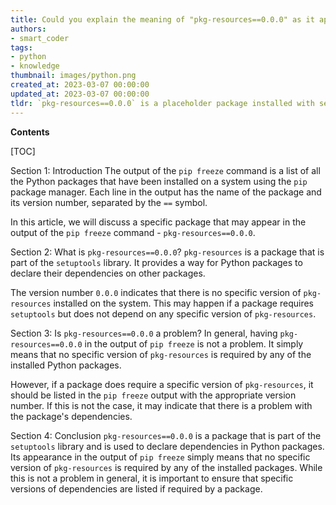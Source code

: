 ```yaml
---
title: Could you explain the meaning of "pkg-resources==0.0.0" as it appears in the output of the pip freeze command?
authors:
- smart_coder
tags:
- python
- knowledge
thumbnail: images/python.png
created_at: 2023-03-07 00:00:00
updated_at: 2023-03-07 00:00:00
tldr: `pkg-resources==0.0.0` is a placeholder package installed with setuptools required by certain Python packages to maintain compatibility with different dependency versions.
---
```


**Contents**

[TOC]

Section 1: Introduction
The output of the `pip freeze` command is a list of all the Python packages that have been installed on a system using the `pip` package manager. Each line in the output has the name of the package and its version number, separated by the `==` symbol. 

In this article, we will discuss a specific package that may appear in the output of the `pip freeze` command - `pkg-resources==0.0.0`. 

Section 2: What is `pkg-resources==0.0.0`?
`pkg-resources` is a package that is part of the `setuptools` library. It provides a way for Python packages to declare their dependencies on other packages. 

The version number `0.0.0` indicates that there is no specific version of `pkg-resources` installed on the system. This may happen if a package requires `setuptools` but does not depend on any specific version of `pkg-resources`. 

Section 3: Is `pkg-resources==0.0.0` a problem?
In general, having `pkg-resources==0.0.0` in the output of `pip freeze` is not a problem. It simply means that no specific version of `pkg-resources` is required by any of the installed Python packages. 

However, if a package does require a specific version of `pkg-resources`, it should be listed in the `pip freeze` output with the appropriate version number. If this is not the case, it may indicate that there is a problem with the package's dependencies. 

Section 4: Conclusion
`pkg-resources==0.0.0` is a package that is part of the `setuptools` library and is used to declare dependencies in Python packages. Its appearance in the output of `pip freeze` simply means that no specific version of `pkg-resources` is required by any of the installed packages. While this is not a problem in general, it is important to ensure that specific versions of dependencies are listed if required by a package.
